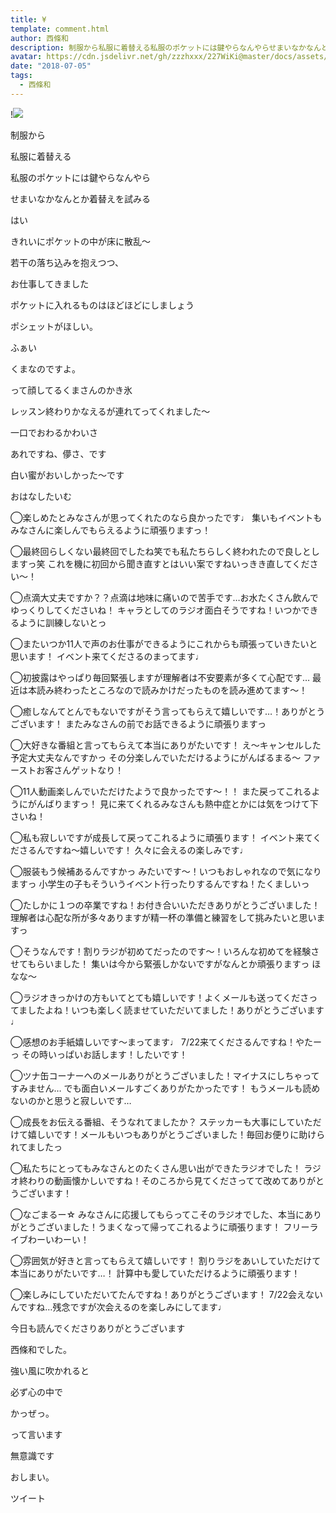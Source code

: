 ```yaml
---
title: ¥
template: comment.html
author: 西條和
description: 制服から私服に着替える私服のポケットには鍵やらなんやらせまいなかなんとか着替えを試みる...
avatar: https://cdn.jsdelivr.net/gh/zzzhxxx/227WiKi@master/docs/assets/photo/avatar/nagomi.jpg
date: "2018-07-05"
tags:
  - 西條和
---
```


!![](https://cdn.jsdelivr.net/gh/227WiKi/227WiKi-image@master/blog-image/nagomi-2018-07-05_1.jpg)












制服から










私服に着替える












私服のポケットには鍵やらなんやら










せまいなかなんとか着替えを試みる













はい












きれいにポケットの中が床に散乱〜












若干の落ち込みを抱えつつ、






お仕事してきました











ポケットに入れるものはほどほどにしましょう











ポシェットがほしい。













ふぁい













くまなのですよ。











って顔してるくまさんのかき氷














レッスン終わりかなえるが連れてってくれました〜












一口でおわるかわいさ












あれですね、儚さ、です










白い蜜がおいしかった〜です
















おはなしたいむ


◯楽しめたとみなさんが思ってくれたのなら良かったです♩
集いもイベントもみなさんに楽しんでもらえるように頑張りますっ！





◯最終回らしくない最終回でしたね笑でも私たちらしく終われたので良しとしますっ笑
これを機に初回から聞き直すとはいい案ですねいっきき直してください〜！






◯点滴大丈夫ですか？？点滴は地味に痛いので苦手です…お水たくさん飲んでゆっくりしてくださいね！
キャラとしてのラジオ面白そうですね！いつかできるように訓練しないとっ







◯またいつか11人で声のお仕事ができるようにこれからも頑張っていきたいと思います！
イベント来てくださるのまってます♩






◯初披露はやっぱり毎回緊張しますが理解者は不安要素が多くて心配です…
最近は本読み終わったところなので読みかけだったものを読み進めてます〜！







◯癒しなんてとんでもないですがそう言ってもらえて嬉しいです…！ありがとうございます！
またみなさんの前でお話できるように頑張りますっ





◯大好きな番組と言ってもらえて本当にありがたいです！
え〜キャンセルした予定大丈夫なんですかっ
その分楽しんでいただけるようにがんばるまる〜
ファーストお客さんゲットなり！








◯11人動画楽しんでいただけたようで良かったです〜！！
また戻ってこれるようにがんばりますっ！
見に来てくれるみなさんも熱中症とかには気をつけて下さいね！






◯私も寂しいですが成長して戻ってこれるように頑張ります！
イベント来てくださるんですね〜嬉しいです！
久々に会えるの楽しみです♩





◯服装もう候補あるんですかっ
みたいです〜！いつもおしゃれなので気になりますっ
小学生の子もそういうイベント行ったりするんですね！たくましいっ






◯たしかに１つの卒業ですね！お付き合いいただきありがとうございました！
理解者は心配な所が多々ありますが精一杯の準備と練習をして挑みたいと思いますっ







◯そうなんです！割りラジが初めてだったのです〜！いろんな初めてを経験させてもらいました！
集いは今から緊張しかないですがなんとか頑張りますっ
ほなな〜






◯ラジオきっかけの方もいてとても嬉しいです！よくメールも送ってくださってましたよね！いつも楽しく読ませていただいてました！ありがとうございます♩







◯感想のお手紙嬉しいです〜まってます♩
7/22来てくださるんですね！やたーっ
その時いっぱいお話します！したいです！






◯ツナ缶コーナーへのメールありがとうございました！マイナスにしちゃってすみません…
でも面白いメールすごくありがたかったです！
もうメールも読めないのかと思うと寂しいです…







◯成長をお伝える番組、そうなれてましたか？
ステッカーも大事にしていただけて嬉しいです！メールもいつもありがとうございました！毎回お便りに助けられてましたっ







◯私たちにとってもみなさんとのたくさん思い出ができたラジオでした！
ラジオ終わりの動画懐かしいですね！そのころから見てくださってて改めてありがとうございます！






◯なごまるー☆
みなさんに応援してもらってこそのラジオでした、本当にありがとうございました！うまくなって帰ってこれるように頑張ります！
フリーライブわーいわーい！





◯雰囲気が好きと言ってもらえて嬉しいです！
割りラジをあいしていただけて本当にありがたいです…！
計算中も愛していただけるように頑張ります！





◯楽しみにしていただいてたんですね！ありがとうございます！
7/22会えないんですね…残念ですが次会えるのを楽しみにしてます♩










今日も読んでくださりありがとうございます












西條和でした。





強い風に吹かれると






必ず心の中で







かっぜっ。







って言います









無意識です










おしまい。


ツイート



